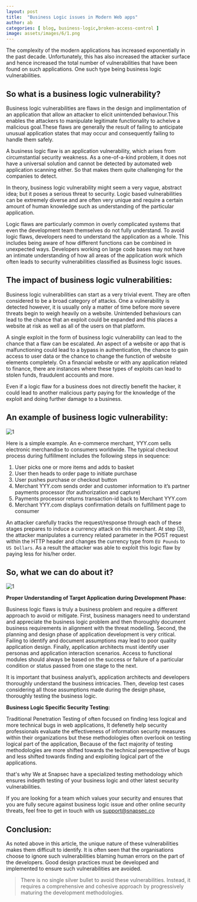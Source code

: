 ```yaml
---
layout: post
title:  "Business Logic issues in Modern Web apps"
author: ab
categories: [ blog, business-logic,broken-access-control ]
image: assets/images/6/1.png
---
```




The complexity of the modern applications has increased exponentially in the past decade. Unfortunately, this has also increased the attacker surface and hence increased the total number of vulnerabilities that have been found on such applications. One such type being business logic vulnerabilities.


## So what is a business logic vulnerability?

Business logic vulnerabilities are flaws in the design and implimentation of an application that allow an attacker to elicit unintended behaviour.This enables the attackers to manipulate legitimate functionality to acheive a malicious goal.These flaws are generally the result of failing to anticipate unusual application states that may occur and consequently failing to handle them safely. 

A business logic flaw is an application vulnerability, which arises from circumstantial security weakness. As a one-of-a-kind problem, it does not have a universal solution and cannot be detected by automated web application scanning either. So that makes them quite challenging for the companies to detect.

In theory, business logic vulnerability might seem a very vague, abstract idea; but it poses a serious threat to security. Logic based vulnerabilities can be extremely diverse and are often very unique and require a certain amount of human knowledge such as understanding of the particular application. 

Logic flaws are particularly common in overly complicated systems that even the development team themselves do not fully understand. To avoid logic flaws, developers need to understand the application as a whole. This includes being aware of how different functions can be combined in unexpected ways. Developers working on large code bases may not have an intimate understanding of how all areas of the application work which often leads to security vulnerabilities classified as Business logic issues.


## The impact of business logic vulnerabilities:

Business logic vulnerabilities can start as a very trivial event. They are often considered to be a broad category of attacks. One a vulnerability is detected however, it is usually only a matter of time before more severe threats begin to weigh heavily on a website. Unintended behaviours can lead to the chance that an exploit could be expanded and this places a website at risk as well as all of the users on that platform. 

A single exploit in the form of business logic vulnerability can lead to the chance that a flaw can be escalated. An aspect of a website or app that is malfunctioning could lead to a bypass in authentication, the chance to gain access to user data or the chance to change the function of website elements completely. On a financial website or with any application related to finance, there are instances where these types of exploits can lead to stolen funds, fraudulent accounts and more. 

Even if a logic flaw for a business does not directly benefit the hacker, it could lead to another malicious party paying for the knowledge of the exploit and doing further damage to a business. 



## An example of business logic vulnerability:

![1](/blog/assets/images/6/3.png)

Here is a simple example.
An e-commerce merchant, YYY.com sells electronic merchandise to consumers worldwide. The typical checkout process during fulfillment includes the following steps in sequence:

1. User picks one or more items and adds to basket 
2. User then heads to order page to initiate purchase 
3. User pushes purchase or checkout button 
4. Merchant YYY.com sends order and customer information to it’s partner payments processor (for authorization and capture) 
5. Payments processor returns transaction-id back to Merchant YYY.com 
6. Merchant YYY.com displays confirmation details on fulfillment page to consumer 

An attacker carefully tracks the request/response through each of these stages prepares to induce a currency attack on this merchant.
At step (3), the attacker manipulates a currency related parameter in the POST request within the HTTP header and changes the currency type from `EU Pounds` to `US Dollars`. As a result the attacker was able to exploit this logic flaw by paying less for his/her order.


## So, what we can do about it?

![1](/blog/assets/images/6/2.png)


__Proper Understanding of Target Application during Development Phase:__

Business logic flaws is truly a business problem and require a different approach to avoid or mitigate. First, business managers need to understand and appreciate the business logic problem and then thoroughly document business requirements in alignment with the threat modelling. Second, the planning and design phase of application development is very critical. Failing to identify and document assumptions may lead to poor quality application design. Finally, application architects must identify user personas and application interaction scenarios. Access to functional modules should always be based on the success or failure of a particular condition or status passed from one stage to the next.

It is important that business analyst’s, application architects and developers thoroughly understand the business intricacies. Then, develop test cases considering all those assumptions made during the design phase, thoroughly testing the business logic.


__Business Logic Specific Security Testing:__

Traditional Penetration Testing of often focused on finding less logical and more technical bugs in web applications, It defenetly help security professionals evaluate the effectiveness of information security measures within their organizations but these methodologies often overlook on testing logical part of the application, Because of the fact majority of testing methodologies are more shifted towards the technical perespective of bugs and less shifted towards finding and exploiting logical part of the applications.

that's why We at Snapsec have a specialized testing methodology which ensures indepth testing of your business logic and other latest security vulnerabilities.

If you are looking for a team which values your security and ensures that you are fully secure against business logic issue and other online security threats, feel free to get in touch with us [support@snapsec.co](mailto:support@snapsec.co)



## Conclusion:

As noted above in this article, the unique nature of these vulnerabilities makes them difficult to identify. It is often seen that the organisations choose to ignore such vulnerabilities blaming human errors on the part of the developers. Good design practices must be developed and implemented to ensure such vulnerabilities are avoided. 

> There is no single silver bullet to avoid these vulnerabilities. Instead, it requires a comprehensive and cohesive approach by progressively maturing the development methodologies.
